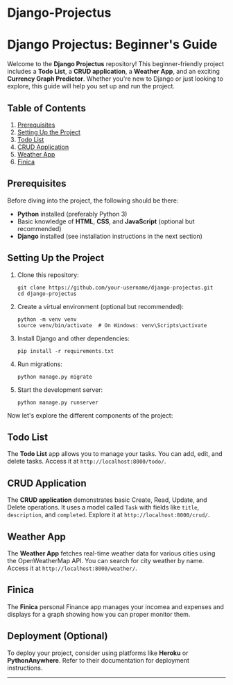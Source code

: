 # Django-Projectus
# Django Projectus: Beginner's Guide

Welcome to the **Django Projectus** repository! This beginner-friendly project includes a **Todo List**, a **CRUD application**, a **Weather App**, and an exciting **Currency Graph Predictor**. Whether you're new to Django or just looking to explore, this guide will help you set up and run the project.

## Table of Contents
1. [Prerequisites](#prerequisites)
2. [Setting Up the Project](#setting-up-the-project)
3. [Todo List](#todo-list)
4. [CRUD Application](#crud-application)
5. [Weather App](#weather-app)
6. [Finica](#Finica)

## Prerequisites
Before diving into the project, the following should be there:
- **Python** installed (preferably Python 3)
- Basic knowledge of **HTML**, **CSS**, and **JavaScript** (optional but recommended)
- **Django** installed (see installation instructions in the next section)

## Setting Up the Project
1. Clone this repository:
   ```
   git clone https://github.com/your-username/django-projectus.git
   cd django-projectus
   ```

2. Create a virtual environment (optional but recommended):
   ```
   python -m venv venv
   source venv/bin/activate  # On Windows: venv\Scripts\activate
   ```

3. Install Django and other dependencies:
   ```
   pip install -r requirements.txt
   ```

4. Run migrations:
   ```
   python manage.py migrate
   ```

5. Start the development server:
   ```
   python manage.py runserver
   ```

Now let's explore the different components of the project:

## Todo List
The **Todo List** app allows you to manage your tasks. You can add, edit, and delete tasks. Access it at `http://localhost:8000/todo/`.

## CRUD Application
The **CRUD application** demonstrates basic Create, Read, Update, and Delete operations. It uses a model called `Task` with fields like `title`, `description`, and `completed`. Explore it at `http://localhost:8000/crud/`.

## Weather App
The **Weather App** fetches real-time weather data for various cities using the OpenWeatherMap API. You can search for city weather by name. Access it at `http://localhost:8000/weather/`.

## Finica
The **Finica** personal Finance app manages your incomea and expenses and displays for a graph showing how you can proper monitor them.

## Deployment (Optional)
To deploy your project, consider using platforms like **Heroku** or **PythonAnywhere**. Refer to their documentation for deployment instructions.



---



